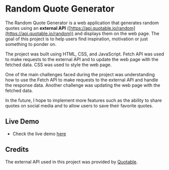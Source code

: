 # Random Quote Generator

The Random Quote Generator is a web application that generates random quotes using an **external API** ([https://api.quotable.io/random](https://api.quotable.io/random)) and displays them on the web page. The goal of this project is to help users find inspiration, motivation or just something to ponder on.

The project was built using HTML, CSS, and JavaScript. Fetch API was used to make requests to the external API and to update the web page with the fetched data. CSS was used to style the web page.

One of the main challenges faced during the project was understanding how to use the Fetch API to make requests to the external API and handle the response data. Another challenge was updating the web page with the fetched data.

In the future, I hope to implement more features such as the ability to share quotes on social media and to allow users to save their favorite quotes.

## Live Demo

- Check the live demo [here](https://radeau.github.io/javascript_projects/random-quote-generator-using-api/random.html)

## Credits

The external API used in this project was provided by [Quotable](https://github.com/lukePeavey/quotable). 